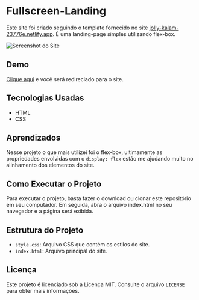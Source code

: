 # Fullscreen-Landing

 Este site foi criado seguindo o template fornecido no site [jolly-kalam-23776e.netlify.app](https://jolly-kalam-23776e.netlify.app/fullscreenlanding/). É uma landing-page simples utilizando flex-box.
 
 ![Screenshot do Site](https://imgur.com/KhOs7UN.png)

## Demo

[Clique aqui](https://allan-carlos.github.io/Fullscreen-Landing/) e você será redireciado para o site.

## Tecnologias Usadas

- HTML
- CSS

## Aprendizados

Nesse projeto o que mais utilizei foi o flex-box, ultimamente as propriedades envolvidas com o `display: flex` estão me ajudando muito no alinhamento dos elementos do site.

## Como Executar o Projeto

Para executar o projeto, basta fazer o download ou clonar este repositório em seu computador. Em seguida, abra o arquivo index.html no seu navegador e a página será exibida.

## Estrutura do Projeto

- `style.css`: Arquivo CSS que contém os estilos do site.
- `index.html`: Arquivo príncipal do site.

## Licença

Este projeto é licenciado sob a Licença MIT. Consulte o arquivo `LICENSE` para obter mais informações.



